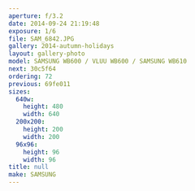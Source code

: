 ```yaml
---
aperture: f/3.2
date: 2014-09-24 21:19:48
exposure: 1/6
file: SAM_6842.JPG
gallery: 2014-autumn-holidays
layout: gallery-photo
model: SAMSUNG WB600 / VLUU WB600 / SAMSUNG WB610
next: 30c5f64
ordering: 72
previous: 69fe011
sizes:
  640w:
    height: 480
    width: 640
  200x200:
    height: 200
    width: 200
  96x96:
    height: 96
    width: 96
title: null
make: SAMSUNG
---
```

